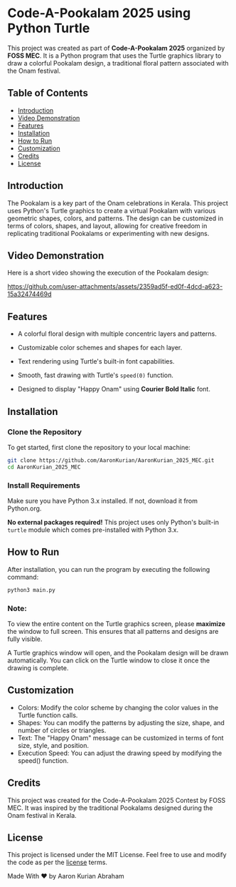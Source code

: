 # Code-A-Pookalam 2025 using Python Turtle

This project was created as part of **Code-A-Pookalam 2025** organized by **FOSS MEC**. It is a Python program that uses the Turtle graphics library to draw a colorful Pookalam design, a traditional floral pattern associated with the Onam festival.

## Table of Contents

- [Introduction](#introduction)
- [Video Demonstration](#video-demonstration)
- [Features](#features)
- [Installation](#installation)
- [How to Run](#how-to-run)
- [Customization](#customization)
- [Credits](#credits)
- [License](#license)

## Introduction

The Pookalam is a key part of the Onam celebrations in Kerala. This project uses Python's Turtle graphics to create a virtual Pookalam with various geometric shapes, colors, and patterns. The design can be customized in terms of colors, shapes, and layout, allowing for creative freedom in replicating traditional Pookalams or experimenting with new designs.

## Video Demonstration

Here is a short video showing the execution of the Pookalam design:
  
https://github.com/user-attachments/assets/2359ad5f-ed0f-4dcd-a623-15a32474469d




## Features

- A colorful floral design with multiple concentric layers and patterns.
- Customizable color schemes and shapes for each layer.



- Text rendering using Turtle's built-in font capabilities.
- Smooth, fast drawing with Turtle's `speed(0)` function.
- Designed to display "Happy Onam" using **Courier Bold Italic** font.

## Installation

### Clone the Repository

To get started, first clone the repository to your local machine:

```bash
git clone https://github.com/AaronKurian/AaronKurian_2025_MEC.git
cd AaronKurian_2025_MEC
```
### Install Requirements
Make sure you have Python 3.x installed. If not, download it from Python.org.

**No external packages required!** This project uses only Python's built-in `turtle` module which comes pre-installed with Python 3.x.

## How to Run
After installation, you can run the program by executing the following command:

```bash
python3 main.py
```
### Note:
To view the entire content on the Turtle graphics screen, please **maximize** the window to full screen. This ensures that all patterns and designs are fully visible.

A Turtle graphics window will open, and the Pookalam design will be drawn automatically. You can click on the Turtle window to close it once the drawing is complete.

## Customization
- Colors: Modify the color scheme by changing the color values in the Turtle function calls.
-  Shapes: You can modify the patterns by adjusting the size, shape, and number of circles or triangles.
-  Text: The "Happy Onam" message can be customized in terms of font size, style, and position.
-  Execution Speed: You can adjust the drawing speed by modifying the speed() function.

## Credits
This project was created for the Code-A-Pookalam 2025 Contest by FOSS MEC. It was inspired by the traditional Pookalams designed during the Onam festival in Kerala.

## License
This project is licensed under the MIT License. Feel free to use and modify the code as per the [license](LICENSE) terms.

Made With ❤️ by Aaron Kurian Abraham
